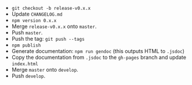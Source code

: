 - `git checkout -b release-v0.x.x`
- Update `CHANGELOG.md`
- `npm version 0.x.x`
- Merge `release-v0.x.x` onto `master`.
- Push `master`.
- Push the tag: `git push --tags`
- `npm publish`
- Generate documentation: `npm run gendoc` (this outputs HTML to `.jsdoc`)
- Copy the documentation from `.jsdoc` to the `gh-pages` branch and update `index.html`
- Merge `master` onto `develop`.
- Push `develop`.
